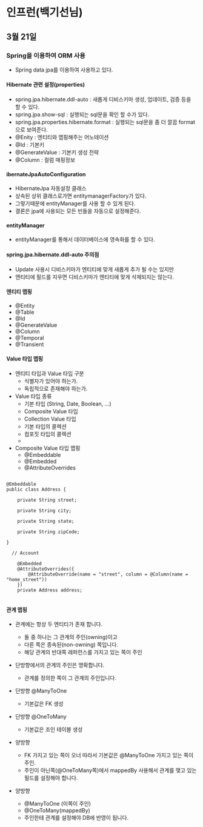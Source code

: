 # 인프런(백기선님)

## 3월 21일

### Spring을 이용하여 ORM 사용
- Spring data jpa를 이용하여 사용하고 있다.

#### Hibernate 관련 설정(properties)
- spring.jpa.hibernate.ddl-auto : 새롭게 디비스키마 생성, 업데이트, 검증 등을 할 수 있다.
- spring.jpa.show-sql : 실행되는 sql문을 확인 할 수가 있다.
- spring.jpa.properties.hibernate.format : 실행되는 sql문을 좀 더 깔끔 format으로 보여준다.
- @Enity : 엔티티와 맵핑해주는 어노테이션
- @Id : 기본키
- @GenerateValue : 기본키 생성 전략
- @Column : 컬럼 매핑정보

#### ibernateJpaAutoConfiguration
- HibernateJpa 자동설정 클래스
- 상속된 상위 클래스로가면 entitymanagerFactory가 있다.
- 그렇기때문에 entityManager를 사용 할 수 있게 된다.
- 결론은 jpa에 사용되는 모든 빈들을 자동으로 설정해준다.

#### entityManager
- entityManager를 통해서 데이터베이스에 영속화를 할 수 있다.

#### spring.jpa.hibernate.ddl-auto 주의점
- Update 사용시 디비스키마가 엔티티에 맞게 새롭게 추가 될 수는 있지만
- 엔티티에 필드를 지우면 디비스키마가 엔티티에 맞게 삭제되지는 않는다.

#### 엔티티 맵핑
- @Entity
- @Table
- @Id
- @GenerateValue
- @Column
- @Temporal
- @Transient

#### Value 타입 맵핑
- 엔티티 타입과 Value 타입 구분
    - 식별자가 있어야 하는가.
    - 독립적으로 존재해야 하는가. 
- Value 타입 종류
    - 기본 타입 (String, Date, Boolean, ...)
    - Composite Value 타입
    - Collection Value 타입
    - 기본 타입의 콜렉션
    - 컴포짓 타입의 콜렉션
    - 
- Composite Value 타입 맵핑
    - @Embeddable
    - @Embedded
    - @AttributeOverrides 
<pre><code>
@Embeddable
public class Address {

    private String street;

    private String city;

    private String state;

    private String zipCode;

}

  // Account

    @Embedded
    @AttributeOverrides({
        @AttributeOverride(name = "street", column = @Column(name = "home_street"))
    })
    private Address address;

</code></pre>

#### 관계 맵핑
- 관계에는 항상 두 엔티티가 존재 합니다.
    - 둘 중 하나는 그 관계의 주인(owning)이고
    - 다른 쪽은 종속된(non-owning) 쪽입니다.
    - 해당 관계의 반대쪽 레퍼런스를 가지고 있는 쪽이 주인

- 단방향에서의 관계의 주인은 명확합니다.
    - 관계를 정의한 쪽이 그 관계의 주인입니다. 
- 단방향 @ManyToOne
    - 기본값은 FK 생성 
- 단방향 @OneToMany
    - 기본값은 조인 테이블 생성 
- 양방향
    - FK 가지고 있는 쪽이 오너 따라서 기본값은 @ManyToOne 가지고 있는 쪽이 주인.
    - 주인이 아닌쪽(@OneToMany쪽)에서 mappedBy 사용해서 관계를 맺고 있는 필드를 설정해야 합니다. 
- 양방향
    - @ManyToOne (이쪽이 주인)
    - @OneToMany(mappedBy)
    - 주인한테 관계를 설정해야 DB에 반영이 됩니다. 



